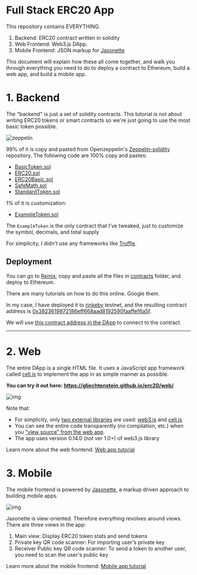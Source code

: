 # Full Stack ERC20 App

This repository contains EVERYTHING.

1. Backend: ERC20 contract written in solidity
2. Web Frontend: Web3.js DApp.
3. Mobile Frontend: JSON markup for [Jasonette](https://www.jasonette.com)

This document will explain how these all come together, and walk you through everything you need to do to deploy a contract to Ethereum, build a web app, and build a mobile app.

# 1. Backend

The "backend" is just a set of solidity contracts. This tutorial is not about writing ERC20 tokens or smart contracts so we're just going to use the most basic token possible.

![zeppelin](https://openzeppelin.org/img/logo-zeppelin.png)

99% of it is copy and pasted from Openzeppelin's [Zeppelin-solidity](https://github.com/OpenZeppelin/zeppelin-solidity) repository. The following code are 100% copy and pastes:

- [BasicToken.sol](contracts/BasicToken.sol)
- [ERC20.sol](contracts/ERC20.sol)
- [ERC20Basic.sol](contracts/ERC20Basic.sol)
- [SafeMath.sol](contracts/SafeMath.sol)
- [StandardToken.sol](contracts/StandardToken.sol)

1% of it is customization:

- [ExampleToken.sol](contracts/ExampleToken.sol)

The `ExampleToken` is the only contract that I've tweaked, just to customize the symbol, decimals, and total supply

For simplicity, I didn't use any frameworks like [Truffle](https://github.com/trufflesuite/truffle).

## Deployment

You can go to [Remix](https://remix.ethereum.org), copy and paste all the files in [contracts](contracts) folder, and deploy to Ethereum.

There are many tutorials on how to do this online. Google them.

In my case, I have deployed it to [rinkeby](https://www.rinkeby.io/#stats) testnet, and the resulting contract address is [0x3823619872186eff668aad8192590faaffef6a5f](https://rinkeby.etherscan.io/address/0x3823619872186eff668aad8192590faaffef6a5f).

We will use [this contract address in the DApp](https://github.com/gliechtenstein/erc20/blob/master/web/index.html#L190) to connect to the contract.

---

# 2. Web

The entire DApp is a single HTML file. It uses a JavaScript app framework called [cell.js](https://www.celljs.org) to implement the app in as simple manner as possible. 

**You can try it out here: https://gliechtenstein.github.io/erc20/web/**

![img](https://gliechtenstein.github.io/images/dapp.png)

Note that:

- For simplicity, only [two external libraries](https://github.com/gliechtenstein/erc20/blob/master/web/index.html#L38) are used: [web3.js](https://github.com/ethereum/web3.js/) and [cell.js](https://github.com/intercellular/cell)
- You can see the entire code transparently (no compilation, etc.) when you ["view source" from the web app](https://gliechtenstein.github.io/erc20/web/)
- The app uses version 0.14.0 (not ver 1.0+) of web3.js library

Learn more about the web frontend: [Web app tutorial](web/tutorial.md)


# 3. Mobile

The mobile frontend is powered by [Jasonette](https://www.jasonette.com), a markup driven approach to building mobile apps.

![img](https://gliechtenstein.github.io/images/erc20.gif)

Jasonette is view-oriented. Therefore everything revolves around views. There are three views in the app:

1. Main view: Display ERC20 token stats and send tokens
2. Private key QR code scanner: For importing user's private key
3. Receiver Public key QR code scanner: To send a token to another user, you need to scan the user's public key

Learn more about the mobile frontend: [Mobile app tutorial](mobile/tutorial.md)
